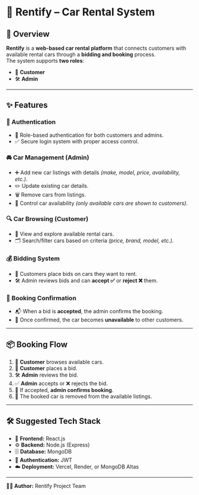 # 🚗 Rentify – Car Rental System

## 📌 Overview
**Rentify** is a **web-based car rental platform** that connects customers with available rental cars through a **bidding and booking** process.  
The system supports **two roles**:
- 👤 **Customer**
- 🛠 **Admin**

---

## ✨ Features

### 🔑 Authentication
- 🔐 Role-based authentication for both customers and admins.
- ✅ Secure login system with proper access control.

### 🚘 Car Management (Admin)
- ➕ Add new car listings with details *(make, model, price, availability, etc.)*.
- ✏️ Update existing car details.
- 🗑 Remove cars from listings.
- 📍 Control car availability *(only available cars are shown to customers)*.

### 🔍 Car Browsing (Customer)
- 👀 View and explore available rental cars.
- 🗂 Search/filter cars based on criteria *(price, brand, model, etc.)*.

### 💰 Bidding System
- 📝 Customers place bids on cars they want to rent.
- 🛠 Admin reviews bids and can **accept ✅** or **reject ❌** them.

### 📅 Booking Confirmation
- 📬 When a bid is **accepted**, the admin confirms the booking.
- 🚫 Once confirmed, the car becomes **unavailable** to other customers.

---

## 📦 Booking Flow
1. 👤 **Customer** browses available cars.
2. 📝 **Customer** places a bid.
3. 🛠 **Admin** reviews the bid.
4. ✅ **Admin** accepts or ❌ rejects the bid.
5. 📅 If accepted, **admin confirms booking**.
6. 🚫 The booked car is removed from the available listings.

---

## 🛠 Suggested Tech Stack
- 🎨 **Frontend:** React.js
- ⚙️ **Backend:** Node.js (Express)
- 🗄 **Database:** MongoDB
- 🔐 **Authentication:** JWT
- ☁️ **Deployment:** Vercel, Render, or MongoDB Altas

---

**👨‍💻 Author:** Rentify Project Team
